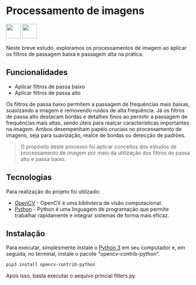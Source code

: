# Processamento de imagens
<img loading="lazy" src="https://cdn.jsdelivr.net/gh/devicons/devicon@latest/icons/python/python-original-wordmark.svg" width="40" height="40"/> <img loading="lazy" src="https://cdn.jsdelivr.net/gh/devicons/devicon@latest/icons/opencv/opencv-original-wordmark.svg" width="40" height="40"/>
          
Neste breve estudo, exploramos os processamentos de imagem ao aplicar os filtros de passagem baixa e passagem alta na prática.

## Funcionalidades

- Aplicar filtros de passa baixo
- Aplicar filtros de passa alto

Os filtros de passa baixo permitem a passagem de frequências mais baixas, suavizando a imagem e removendo ruídos de alta frequência. Já os filtros de passa alto destacam bordas e detalhes finos ao permitir a passagem de frequências mais altas, sendo úteis para realçar características importantes na imagem. Ambos desempenham papéis cruciais no processamento de imagens, seja para suavização, realce de bordas ou detecção de padrões.

>O propósito deste processo foi aplicar conceitos dos estudos de 
>processamento de imagem por meio da utilização dos 
>filtros de passa alto e passa baixo.

## Tecnologias

Para realização do projeto foi utilizado:

- [OpenCV](https://opencv.org) - OpenCV é uma biblioteca de visão computacional.
- [Python](https://www.python.org) - Python é uma linguagem de programação que permite trabalhar rapidamente e integrar sistemas de forma mais eficaz.

## Instalação

Para executar, simplesmente instale o [Python 3](https://www.python.org) em seu computador e, em seguida, no terminal, instale o pacote "opencv-contrib-python".

```sh
pip3 install opencv-contrib-python
```
Após isso, basta executar o aequivo princial filters.py.
